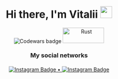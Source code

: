 <h1 align="center">Hi there, I'm Vitalii</a> 
<img src="https://github.com/blackcater/blackcater/raw/main/images/Hi.gif" height="32"/></h1>



<p align="center">
  <img src="https://www.codewars.com/users/Gwar/badges/large" alt="Codewars badge">

  <img src="https://img.shields.io/badge/rust-%23000000.svg?style=for-the-badge&logo=rust&logoColor=white" alt="Rust" style="width: 8em; height: 42px;">
</p>





<h3 align="center" style="margin-top: 20px; margin-bottom: 20px;">My social networks</h2>

<p align="center">
  <p align="center"> <a href="https://www.linkedin.com/in/vitalii-maliukov-9b7455260/">
  <img src="https://img.shields.io/badge/vitalii_maliukov-%230077B5.svg?style=for-the-badge&logo=linkedin&logoColor=white" alt="Instagram Badge"> •
  
  
  <a href="https://instagram.com/_.vitalii._mk">
  <img src="https://img.shields.io/badge/-_.vitalii._mk-e4405f?style=for-the-badge&logo=Instagram&logoColor=white" alt="Instagram Badge">
</p>

